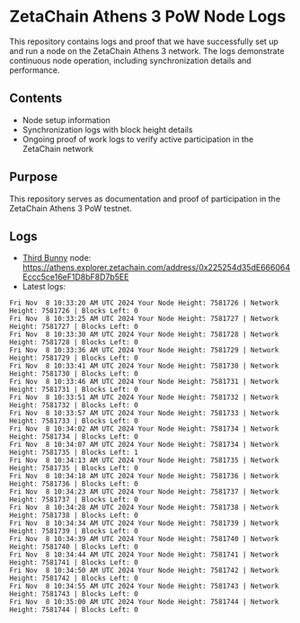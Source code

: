 # ZetaChain Athens 3 PoW Node Logs
This repository contains logs and proof that we have successfully set up and run a node on the ZetaChain Athens 3 network. The logs demonstrate continuous node operation, including synchronization details and performance.

## Contents
- Node setup information
- Synchronization logs with block height details
- Ongoing proof of work logs to verify active participation in the ZetaChain network

## Purpose
This repository serves as documentation and proof of participation in the ZetaChain Athens 3 PoW testnet.

## Logs

- [Third Bunny](https://thirdbunny.xyz/) node: https://athens.explorer.zetachain.com/address/0x225254d35dE666064Eccc5ce16eF1D8bF8D7b5EE
- Latest logs:
```
Fri Nov  8 10:33:20 AM UTC 2024 Your Node Height: 7581726 | Network Height: 7581726 | Blocks Left: 0
Fri Nov  8 10:33:25 AM UTC 2024 Your Node Height: 7581727 | Network Height: 7581727 | Blocks Left: 0
Fri Nov  8 10:33:30 AM UTC 2024 Your Node Height: 7581728 | Network Height: 7581728 | Blocks Left: 0
Fri Nov  8 10:33:36 AM UTC 2024 Your Node Height: 7581729 | Network Height: 7581729 | Blocks Left: 0
Fri Nov  8 10:33:41 AM UTC 2024 Your Node Height: 7581730 | Network Height: 7581730 | Blocks Left: 0
Fri Nov  8 10:33:46 AM UTC 2024 Your Node Height: 7581731 | Network Height: 7581731 | Blocks Left: 0
Fri Nov  8 10:33:51 AM UTC 2024 Your Node Height: 7581732 | Network Height: 7581732 | Blocks Left: 0
Fri Nov  8 10:33:57 AM UTC 2024 Your Node Height: 7581733 | Network Height: 7581733 | Blocks Left: 0
Fri Nov  8 10:34:02 AM UTC 2024 Your Node Height: 7581734 | Network Height: 7581734 | Blocks Left: 0
Fri Nov  8 10:34:07 AM UTC 2024 Your Node Height: 7581734 | Network Height: 7581735 | Blocks Left: 1
Fri Nov  8 10:34:13 AM UTC 2024 Your Node Height: 7581735 | Network Height: 7581735 | Blocks Left: 0
Fri Nov  8 10:34:18 AM UTC 2024 Your Node Height: 7581736 | Network Height: 7581736 | Blocks Left: 0
Fri Nov  8 10:34:23 AM UTC 2024 Your Node Height: 7581737 | Network Height: 7581737 | Blocks Left: 0
Fri Nov  8 10:34:28 AM UTC 2024 Your Node Height: 7581738 | Network Height: 7581738 | Blocks Left: 0
Fri Nov  8 10:34:34 AM UTC 2024 Your Node Height: 7581739 | Network Height: 7581739 | Blocks Left: 0
Fri Nov  8 10:34:39 AM UTC 2024 Your Node Height: 7581740 | Network Height: 7581740 | Blocks Left: 0
Fri Nov  8 10:34:44 AM UTC 2024 Your Node Height: 7581741 | Network Height: 7581741 | Blocks Left: 0
Fri Nov  8 10:34:50 AM UTC 2024 Your Node Height: 7581742 | Network Height: 7581742 | Blocks Left: 0
Fri Nov  8 10:34:55 AM UTC 2024 Your Node Height: 7581743 | Network Height: 7581743 | Blocks Left: 0
Fri Nov  8 10:35:00 AM UTC 2024 Your Node Height: 7581744 | Network Height: 7581744 | Blocks Left: 0
```
